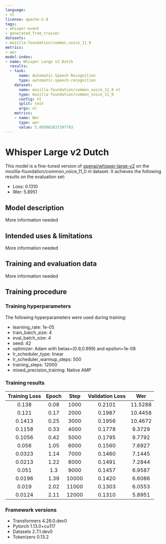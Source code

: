 ```yaml
---
language:
- nl
license: apache-2.0
tags:
- whisper-event
- generated_from_trainer
datasets:
- mozilla-foundation/common_voice_11_0
metrics:
- wer
model-index:
- name: Whisper Large v2 Dutch
  results:
  - task:
      name: Automatic Speech Recognition
      type: automatic-speech-recognition
    dataset:
      name: mozilla-foundation/common_voice_11_0 nl
      type: mozilla-foundation/common_voice_11_0
      config: nl
      split: test
      args: nl
    metrics:
    - name: Wer
      type: wer
      value: 5.895082837397793
---
```


<!-- This model card has been generated automatically according to the information the Trainer had access to. You
should probably proofread and complete it, then remove this comment. -->

# Whisper Large v2 Dutch

This model is a fine-tuned version of [openai/whisper-large-v2](https://huggingface.co/openai/whisper-large-v2) on the mozilla-foundation/common_voice_11_0 nl dataset.
It achieves the following results on the evaluation set:
- Loss: 0.1310
- Wer: 5.8951

## Model description

More information needed

## Intended uses & limitations

More information needed

## Training and evaluation data

More information needed

## Training procedure

### Training hyperparameters

The following hyperparameters were used during training:
- learning_rate: 1e-05
- train_batch_size: 4
- eval_batch_size: 4
- seed: 42
- optimizer: Adam with betas=(0.9,0.999) and epsilon=1e-08
- lr_scheduler_type: linear
- lr_scheduler_warmup_steps: 500
- training_steps: 12000
- mixed_precision_training: Native AMP

### Training results

| Training Loss | Epoch | Step  | Validation Loss | Wer     |
|:-------------:|:-----:|:-----:|:---------------:|:-------:|
| 0.138         | 0.08  | 1000  | 0.2101          | 11.5288 |
| 0.121         | 0.17  | 2000  | 0.1987          | 10.4458 |
| 0.1413        | 0.25  | 3000  | 0.1956          | 10.4672 |
| 0.1158        | 0.33  | 4000  | 0.1778          | 9.3729  |
| 0.1056        | 0.42  | 5000  | 0.1795          | 9.7792  |
| 0.056         | 1.05  | 6000  | 0.1560          | 7.6927  |
| 0.0323        | 1.14  | 7000  | 0.1460          | 7.1445  |
| 0.0213        | 1.22  | 8000  | 0.1491          | 7.2844  |
| 0.051         | 1.3   | 9000  | 0.1457          | 6.9587  |
| 0.0196        | 1.39  | 10000 | 0.1420          | 6.6086  |
| 0.019         | 2.02  | 11000 | 0.1303          | 6.0553  |
| 0.0124        | 2.11  | 12000 | 0.1310          | 5.8951  |


### Framework versions

- Transformers 4.26.0.dev0
- Pytorch 1.13.0+cu117
- Datasets 2.7.1.dev0
- Tokenizers 0.13.2
